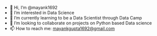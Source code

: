 - 👋 Hi, I’m @mayank1692
- 👀 I’m interested in Data Science
- 🌱 I’m currently learning to be a Data Scientist through Data Camp
- 💞️ I’m looking to collaborate on projects on Python based Data science
- 📫 How to reach me: mayankgupta1692@gmail.com

<!---
mayank1692/mayank1692 is a ✨ special ✨ repository because its `README.md` (this file) appears on your GitHub profile.
You can click the Preview link to take a look at your changes.
--->
